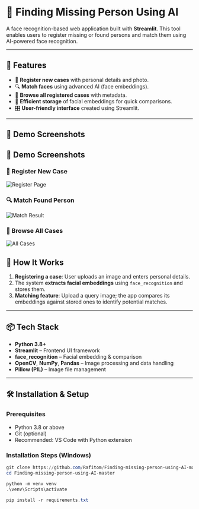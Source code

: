 # 👤 Finding Missing Person Using AI

A face recognition-based web application built with **Streamlit**. This tool enables users to register missing or found persons and match them using AI-powered face recognition.

---

## 🚀 Features

- 📝 **Register new cases** with personal details and photo.
- 🔍 **Match faces** using advanced AI (face embeddings).
- 📂 **Browse all registered cases** with metadata.
- 🧠 **Efficient storage** of facial embeddings for quick comparisons.
- 🎛️ **User-friendly interface** created using Streamlit.

---

## 📸 Demo Screenshots

## 📸 Demo Screenshots

### 📝 Register New Case
![Register Page](../resources/image-1.png)

### 🔍 Match Found Person
![Match Result](../resources/image-2.png)

### 📂 Browse All Cases
![All Cases](../resources/image-3.png)


## 🧠 How It Works

1. **Registering a case**: User uploads an image and enters personal details.
2. The system **extracts facial embeddings** using `face_recognition` and stores them.
3. **Matching feature**: Upload a query image; the app compares its embeddings against stored ones to identify potential matches.

---

## 📦 Tech Stack

- **Python 3.8+**
- **Streamlit** – Frontend UI framework
- **face_recognition** – Facial embedding & comparison
- **OpenCV**, **NumPy**, **Pandas** – Image processing and data handling
- **Pillow (PIL)** – Image file management

---

## 🛠️ Installation & Setup

### Prerequisites

- Python 3.8 or above
- Git (optional)
- Recommended: VS Code with Python extension

### Installation Steps (Windows)

```powershell
git clone https://github.com/Rafitom/Finding-missing-person-using-AI-master.git
cd Finding-missing-person-using-AI-master

python -m venv venv
.\venv\Scripts\activate

pip install -r requirements.txt
